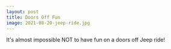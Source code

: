 ```yaml
---
layout: post
title: Doors Off Fun
image: 2021-08-20-jeep-ride.jpg
---
```


It's almost impossible NOT to have fun on a doors off Jeep ride!
